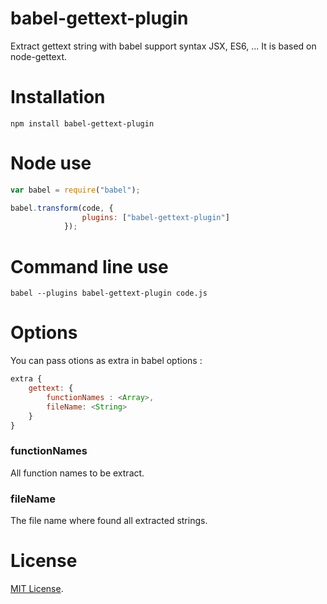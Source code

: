 # babel-gettext-plugin
Extract gettext string with babel support syntax JSX, ES6, ... It is based on node-gettext.


Installation
============

`npm install babel-gettext-plugin`

Node use
========

```js
var babel = require("babel");

babel.transform(code, {
                plugins: ["babel-gettext-plugin"]
            });
```

Command line use
================

```
babel --plugins babel-gettext-plugin code.js
```

Options
=======

You can pass otions as extra in babel options :
```js
extra {
    gettext: {
        functionNames : <Array>,
        fileName: <String>
    }
}
```

### functionNames ###
All function names to be extract.

### fileName ###
The file name where found all extracted strings.

License
=======

[MIT License](LICENSE).
